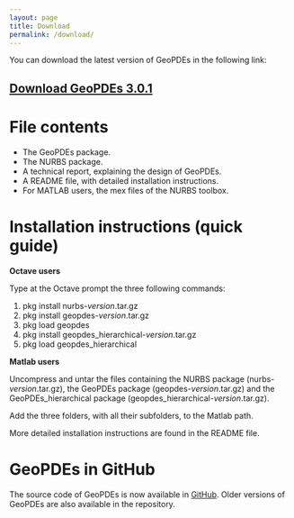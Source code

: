 ```yaml
---
layout: page
title: Download
permalink: /download/
---
```


You can download the latest version of GeoPDEs in the following link: 

## [Download GeoPDEs 3.0.1](https://github.com/rafavzqz/geopdes/releases/download/v3.0.1/GeoPDEs-full.zip)

# File contents

* The GeoPDEs package.
* The NURBS package.
* A technical report, explaining the design of GeoPDEs.
* A README file, with detailed installation instructions.
* For MATLAB users, the mex files of the NURBS toolbox.

# Installation instructions (quick guide)

**Octave users**

Type at the Octave prompt  the three following commands:

1. pkg install nurbs-_version_.tar.gz
2. pkg install geopdes-_version_.tar.gz
3. pkg load geopdes
4. pkg install geopdes_hierarchical-_version_.tar.gz
5. pkg load geopdes_hierarchical

**Matlab users**

Uncompress and untar the files containing the NURBS package (nurbs-_version_.tar.gz), the GeoPDEs package (geopdes-_version_.tar.gz) and the GeoPDEs_hierarchical package (geopdes_hierarchical-_version_.tar.gz). 

Add the three folders, with all their subfolders, to the Matlab path.

More detailed installation instructions are found in the README file.

# GeoPDEs in GitHub

The source code of GeoPDEs is now available in [GitHub](https://github.com/rafavzqz/geopdes). Older versions of GeoPDEs are also available in the repository.
